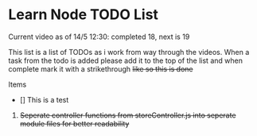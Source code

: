 # Learn Node TODO List

Current video as of 14/5 12:30: completed 18, next is 19

This list is a list of TODOs as i work from way through the videos. When a task from the todo is added please add it to the top of the list and when complete mark it with a strikethrough ~~like so this is done~~

Items
- [] This is a test
1. ~~Seperate controller functions from storeController.js into seperate module files for better readability~~
